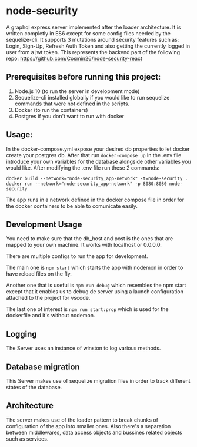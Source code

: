 # node-security
A graphql express server implemented after the loader architecture. It is written completly in ES6 except for some config files needed by the sequelize-cli. It supports 3 mutations around security features such as: Login, Sign-Up, Refresh Auth Token and also getting the currently logged in user from a jwt token. This represents the backend part of the following repo:
https://github.com/Cosmin26/node-security-react

## Prerequisites before running this project:
1. Node.js 10 (to run the server in development mode)
2. Sequelize-cli installed globally if you would like to run sequelize commands that were not defined in the scripts.
3. Docker (to run the containers)
4. Postgres if you don't want to run with docker

## Usage:
In the docker-compose.yml expose your desired db properties to let docker create your postgres db. After that run ```docker-compose up```
In the .env file introduce your own variables for the database alongside other variables you would like. After modifying the .env file run these 2 commands:
```
docker build --network="node-security_app-network" -t=node-security .
docker run --network="node-security_app-network" -p 8080:8080 node-security
```
The app runs in a network defined in the docker compose file in order for the docker containers to be able to comunicate easily.

## Development Usage
You need to make sure that the db_host and post is the ones that are mapped to your own machine. It works with localhost or 0.0.0.0.

There are multiple configs to run the app for development. 

The main one is ```npm start``` which starts the app with nodemon in order to have reload files on the fly.

Another one that is useful is ```npm run debug``` which resembles the npm start except that it enables us to debug de server using a launch configuration attached to the project for vscode.

The last one of interest is ```npm run start:prop``` which is used for the dockerfile and it's without nodemon.

## Logging
The Server uses an instance of winston to log various methods.

## Database migration
This Server makes use of sequelize migration files in order to track different states of the database.

## Architecture
The server makes use of the loader pattern to break chunks of configuration of the app into smaller ones. Also there's a separation between middlewares, data access objects and bussines related objects such as services.
